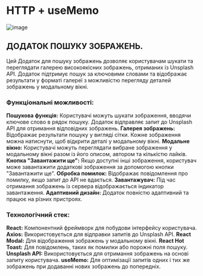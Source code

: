 # HTTP + useMemo

![image](https://github.com/user-attachments/assets/7c679e08-0811-4aee-8f8e-868881e0a039)

## ДОДАТОК ПОШУКУ ЗОБРАЖЕНЬ.
Цей Додаток для пошуку зображень дозволяє користувачам шукати та переглядати галерею високоякісних зображень, отриманих із Unsplash API. 
Додаток підтримує пошук за ключовими словами та відображає результати у форматі галереї з можливістю перегляду деталей зображень у модальному вікні.

### Функціональні можливості:
**Пошукова функція:** Користувачі можуть шукати зображення, вводячи ключове слово в рядок пошуку. Додаток відправляє запит до Unsplash API для отримання відповідних зображень.
**Галерея зображень:** Відображає результати пошуку у вигляді сітки. Кожне зображення можна натиснути, щоб відкрити деталі у модальному вікні.
**Модальне вікно:** Користувачі можуть переглядати вибране зображення у модальному вікні разом із його описом, автором та кількістю лайків.
**Кнопка "Завантажити ще":** Якщо доступні інші зображення, користувач може завантажити додаткові зображення за допомогою кнопки "Завантажити ще".
**Обробка помилок:** Відображає повідомлення про помилку, якщо запит до API не вдається.
**Завантажувач:** Під час отримання зображень із сервера відображається індикатор завантаження.
**Адаптивний дизайн:** Додаток повністю адаптивний та працює на різних пристроях.

### Технологічний стек:
**React:** Компонентний фреймворк для побудови інтерфейсу користувача.
**Axios:** Використовується для відправки запитів до Unsplash API.
**React Modal:** Для відображення зображень у модальному вікні.
**React Hot Toast:** Для повідомлень, таких як помилки або порожні поля пошуку.
**Unsplash API:** Використовується для отримання зображень на основі запиту користувача.
**useMemo:** Для оптимізації запитів одних і тих же зображень при додаванні нових зображень до попередніх.
